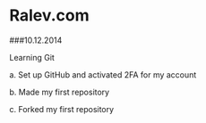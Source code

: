 Ralev.com
=========

###10.12.2014

Learning Git
  
  a.	Set up GitHub and activated 2FA for my account
  
  b.  Made my first repository
  
  c.  Forked my first repository
